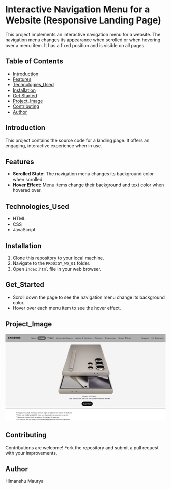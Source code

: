 # Interactive Navigation Menu for a Website (Responsive Landing Page)

This project implements an interactive navigation menu for a website. The navigation menu changes its appearance when scrolled or when hovering over a menu item. It has a fixed position and is visible on all pages.

## Table of Contents

- [Introduction](#introduction)
- [Features](#features)
- [Technologies_Used](#technologies_used)
- [Installation](#installation)
- [Get Started](#get_started)
- [Project_Image](#project_image)
- [Contributing](#contributing)
- [Author](#author)

## Introduction

This project contains the source code for a landing page. It offers an engaging, interactive experience when in use.

## Features

- **Scrolled State:** The navigation menu changes its background color when scrolled.
- **Hover Effect:** Menu items change their background and text color when hovered over.

## Technologies_Used

- HTML
- CSS
- JavaScript

## Installation

1. Clone this repository to your local machine.
2. Navigate to the `PRODIGY_WD_01` folder.
3. Open `index.html` file in your web browser.

## Get_Started

- Scroll down the page to see the navigation menu change its background color.
- Hover over each menu item to see the hover effect.

## Project_Image

![Project Image](./resources/Hover_Effect_&_Scrolled_State.png)

## Contributing

Contributions are welcome! Fork the repository and submit a pull request with your improvements.

## Author

Himanshu Maurya
